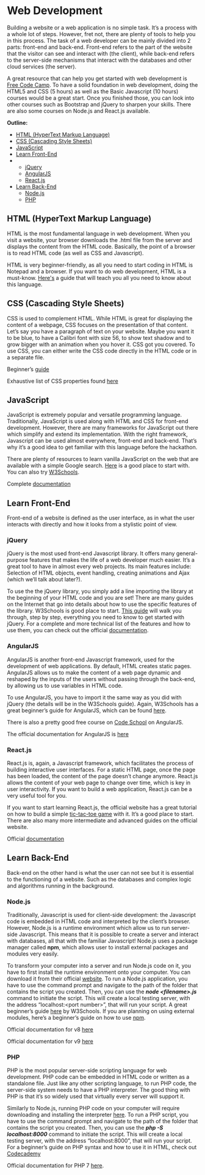 # Web Development

Building a website or a web application is no simple task. It’s a process with a whole lot of steps. However, fret not, there are plenty of tools to help you in this process. The task of a web developer can be mainly divided into 2 parts: front-end and back-end. Front-end refers to the part of the website that the visitor can see and interact with \(the client\), while back-end refers to the server-side mechanisms that interact with the databases and other cloud services \(the server\).

A great resource that can help you get started with web development is [Free Code Camp](https://www.freecodecamp.org). To have a solid foundation in web development, doing the HTML5 and CSS \(5 hours\) as well as the Basic Javascript \(10 hours\) courses would be a great start. Once you finished those, you can look into other courses such as Bootstrap and jQuery to sharpen your skills. There are also some courses on Node.js and React.js available.

**Outline:**

* [HTML \(HyperText Markup Language\)](get_started_with_web_development.md#html-hypertext-markup-language)
* [CSS \(Cascading Style Sheets\)](get_started_with_web_development.md#css-cascading-style-sheets)
* [JavaScript](get_started_with_web_development.md#javascript)
* [Learn Front-End](get_started_with_web_development.md#learn-front-end)
* * [jQuery](get_started_with_web_development.md#jquery)
  * [AngularJS](get_started_with_web_development.md#angularjs)
  * [React.js](get_started_with_web_development.md#react-js)
* [Learn Back-End](get_started_with_web_development.md#learn-rear-end)
  * [Node.js](get_started_with_web_development.md#node-js)
  * [PHP](get_started_with_web_development.md#php)

## HTML \(HyperText Markup Language\)

HTML is the most fundamental language in web development. When you visit a website, your browser downloads the .html file from the server and displays the content from the HTML code. Basically, the point of a browser is to read HTML code \(as well as CSS and Javascript\).

HTML is very beginner-friendly, as all you need to start coding in HTML is Notepad and a browser. If you want to do web development, HTML is a must-know. [Here's](https://www.w3schools.com/html/) a guide that will teach you all you need to know about this language.

## CSS \(Cascading Style Sheets\)

CSS is used to complement HTML. While HTML is great for displaying the content of a webpage, CSS focuses on the presentation of that content. Let’s say you have a paragraph of text on your website. Maybe you want it to be blue, to have a Calibri font with size 56, to show text shadow and to grow bigger with an animation when you hover it. CSS got you covered. To use CSS, you can either write the CSS code directly in the HTML code or in a separate file.

Beginner’s [guide](https://www.w3schools.com/css/)

Exhaustive list of CSS properties found [here](https://developer.mozilla.org/en-US/docs/Web/CSS/Reference)

## JavaScript

JavaScript is extremely popular and versatile programming language. Traditionally, JavaScript is used along with HTML and CSS for front-end development. However, there are many frameworks for JavaScript out there which simplify and extend its implementation. With the right framework, Javascript can be used almost everywhere, front-end and back-end. That’s why it’s a good idea to get familiar with this language before the hackathon.

There are plenty of resources to learn vanilla JavaScript on the web that are available with a simple Google search. [Here](https://developer.mozilla.org/en-US/docs/Learn/JavaScript) is a good place to start with. You can also try [W3Schools](https://www.w3schools.com/js/).

Complete [documentation](https://developer.mozilla.org/en-US/docs/Web/JavaScript/Reference)

## Learn Front-End

Front-end of a website is defined as the user interface, as in what the user interacts with directly and how it looks from a stylistic point of view.

### jQuery

jQuery is the most used front-end Javascript library. It offers many general-purpose features that makes the life of a web developer much easier. It’s a great tool to have in almost every web projects. Its main features include: Selection of HTML objects, event handling, creating animations and Ajax \(which we’ll talk about later?\).

To use the the jQuery library, you simply add a line importing the library at the beginning of your HTML code and you are set! There are many guides on the Internet that go into details about how to use the specific features of the library. W3Schools is good place to start. [This guide](https://www.w3schools.com/jquery/jquery_get_started.asp) will walk you through, step by step, everything you need to know to get started with jQuery. For a complete and more technical list of the features and how to use them, you can check out the official [documentation](http://api.jquery.com/).

### AngularJS

AngularJS is another front-end Javascript framework, used for the development of web applications. By default, HTML creates static pages. AngularJS allows us to make the content of a web page dynamic and reshaped by the inputs of the users without passing through the back-end, by allowing us to use variables in HTML code.

To use AngularJS, you have to import it the same way as you did with jQuery \(the details will be in the W3Schools guide\). Again, W3Schools has a great beginner’s guide for AngularJS, which can be found [here](https://www.w3schools.com/angular/angular_intro.asp).

There is also a pretty good free course on [Code School](https://www.codeschool.com/courses/shaping-up-with-angularjs) on AngularJS.

The official documentation for AngularJS is [here](https://docs.angularjs.org/api)

### React.js

React.js is, again, a Javascript framework, which facilitates the process of building interactive user interfaces. For a static HTML page, once the page has been loaded, the content of the page doesn’t change anymore. React.js allows the content of your web page to change over time, which is key in user interactivity. If you want to build a web application, React.js can be a very useful tool for you.

If you want to start learning React.js, the official website has a great tutorial on how to build a simple [tic-tac-toe game](https://reactjs.org/tutorial/tutorial.html) with it. It’s a good place to start. There are also many more intermediate and advanced guides on the official website.

Official [documentation](https://reactjs.org/docs/react-api.html)

## Learn Back-End

Back-end on the other hand is what the user can not see but it is essential to the functioning of a website. Such as the databases and complex logic and algorithms running in the background.

### Node.js

Traditionally, Javascript is used for client-side development: the Javascript code is embedded in HTML code and interpreted by the client’s browser. However, Node.js is a runtime environment which allow us to run server-side Javascript. This means that it is possible to create a server and interact with databases, all that with the familiar Javascript! Node.js uses a package manager called **npm**, which allows user to install external packages and modules very easily.

To transform your computer into a server and run Node.js code on it, you have to first install the runtime environment onto your computer. You can download it from their official [website](https://nodejs.org/en/). To run a Node.js application, you have to use the command prompt and navigate to the path of the folder that contains the script you created. Then, you can use the _**node &lt;filename&gt;.js**_ command to initiate the script. This will create a local testing server, with the address “localhost:&lt;port number&gt;”, that will run your script. A great beginner’s guide [here](https://www.w3schools.com/nodejs/nodejs_get_started.asp) by W3Schools. If you are planning on using external modules, here’s a beginner’s guide on how to use [npm](http://nodesource.com/blog/an-absolute-beginners-guide-to-using-npm/).

Official documentation for v8 [here](https://nodejs.org/dist/latest-v8.x/docs/api/)

Official documentation for v9 [here](https://nodejs.org/dist/latest-v9.x/docs/api/)

### PHP

PHP is the most popular server-side scripting language for web development. PHP code can be embedded in HTML code or written as a standalone file. Just like any other scripting language, to run PHP code, the server-side system needs to have a PHP interpreter. The good thing with PHP is that it’s so widely used that virtually every server will support it.

Similarly to Node.js, running PHP code on your computer will require downloading and installing the interpreter [here](http://php.net/downloads.php). To run a PHP script, you have to use the command prompt and navigate to the path of the folder that contains the script you created. Then, you can use the _**php -S localhost:8000**_ command to initiate the script. This will create a local testing server, with the address “localhost:8000”, that will run your script. For a beginner’s guide on PHP syntax and how to use it in HTML, check out [Codecademy](https://www.codecademy.com/en/tracks/php)

Official documentation for PHP 7 [here](http://php.net/manual/en/).

